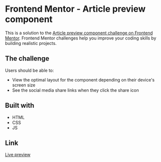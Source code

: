 # Frontend Mentor - Article preview component

This is a solution to the [Article preview component challenge on Frontend Mentor](https://www.frontendmentor.io/challenges/article-preview-component-dYBN_pYFT). Frontend Mentor challenges help you improve your coding skills by building realistic projects.

## The challenge

Users should be able to:

- View the optimal layout for the component depending on their device's screen size
- See the social media share links when they click the share icon

## Built with

- HTML
- CSS
- JS

## Link
[Live preview](https://dynamic-ganache-0cac24.netlify.app/)
